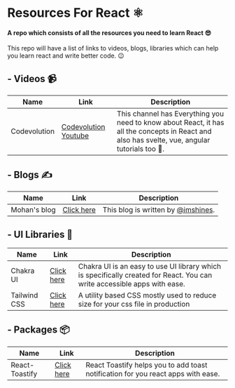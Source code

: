 # Resources For React ⚛
<h4>
  A repo which consists of all the resources you need to learn React 😎
</h4>
<p>This repo will have a list of links to videos, blogs, libraries which can help you learn react and write better code. 😉</p>

## - Videos 📹

|Name| Link|Description|
|---|---|--|
|Codevolution|[Codevolution Youtube](https://www.youtube.com/c/Codevolution/playlists)|This channel has Everything you need to know about React, it has all the concepts in React and also has svelte, vue, angular tutorials too 🤯. |

## - Blogs ✍

|Name| Link|Description|
|---|---|--|
|Mohan's blog|[Click here](https://mohanblog.vercel.app)|This blog is written by [@imshines](https://github.com/imshines). |

## - UI Libraries 🎨

|Name| Link|Description|
|---|---|--|
|Chakra UI|[Click here](https://chakra-ui.com)|Chakra UI is an easy to use UI library which is specifically created for React. You can write accessible apps with ease. |
|Tailwind CSS|[Click here](https://tailwindcss.com/)| A utility based CSS mostly used to reduce size for your css file in production |

## - Packages 📦

|Name| Link|Description|
|---|---|--|
|React-Toastify|[Click here](https://fkhadra.github.io/react-toastify/introduction/)|React Toastify helps you to add toast notification for you react apps with ease.|
